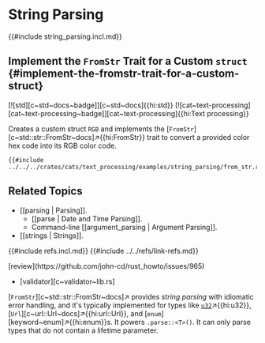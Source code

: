 # String Parsing

{{#include string_parsing.incl.md}}

## Implement the `FromStr` Trait for a Custom `struct` {#implement-the-fromstr-trait-for-a-custom-struct}

[![std][c~std~docs~badge]][c~std~docs]{{hi:std}} [![cat~text-processing][cat~text-processing~badge]][cat~text-processing]{{hi:Text processing}}

Creates a custom struct `RGB` and implements the [`FromStr`][c~std::str::FromStr~docs]↗{{hi:FromStr}} trait to convert a provided color hex code into its RGB color code.

```rust,editable
{{#include ../../../crates/cats/text_processing/examples/string_parsing/from_str.rs:example}}
```

## Related Topics

- [[parsing | Parsing]].
  - [[parse | Date and Time Parsing]].
  - Command-line [[argument_parsing | Argument Parsing]].
- [[strings | Strings]].

{{#include refs.incl.md}}
{{#include ../../refs/link-refs.md}}

<div class="hidden">
[review](https://github.com/john-cd/rust_howto/issues/965)

- [validator][c~validator~lib.rs]

[`FromStr`][c~std::str::FromStr~docs]↗ provides _string parsing_ with idiomatic error handling, and it's typically implemented for types like [`u32`](https://doc.rust-lang.org/stable/std/primitive.u32.html)↗{{hi:u32}}, [`Url`][c~url::Url~docs]↗{{hi:url::Url}}, and [`enum`][keyword~enum]↗{{hi:enum}}s. It powers `.parse::<T>()`. It can only parse types that do not contain a lifetime parameter.

</div>
